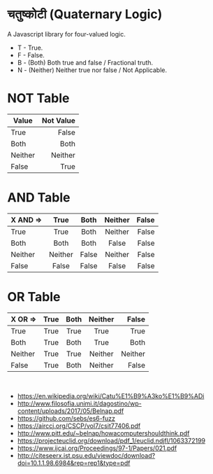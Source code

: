 # चतुष्कोटी (Quaternary Logic)
A Javascript library for four-valued logic.

* T - True.
* F - False.
* B - (Both) Both true and false / Fractional truth. 
* N - (Neither) Neither true nor false / Not Applicable.

# NOT Table

| Value     | Not Value  |
| ------------- | -----:|
| True      | False |
| Both      | Both |
| Neither      | Neither |
| False       | True |

# AND Table

| X AND =>     | True  | Both |  Neither | False |
| ------------- | :-----:| :-----:| :-----:| -----:| 
| True     | True  | Both |  Neither | False |
| Both      | Both  | Both |  False | False |
| Neither     | Neither  | False  |  Neither | False |
| False      | False  | False |  False | False |

# OR Table

| X OR =>     | True  | Both |  Neither | False |
| ------------- | :-----:| :-----:| :-----:| -----:| 
| True     | True  | True |  True | True |
| Both     | True  | Both |  True | Both |
| Neither     | True  | True |  Neither | Neither |
| False     | True  | Both |  Neither | False |


<BR>
  
* https://en.wikipedia.org/wiki/Catu%E1%B9%A3ko%E1%B9%ADi
* http://www.filosofia.unimi.it/dagostino/wp-content/uploads/2017/05/Belnap.pdf
* https://github.com/sebs/es6-fuzz
* https://airccj.org/CSCP/vol7/csit77406.pdf
* http://www.pitt.edu/~belnap/howacomputershouldthink.pdf
* https://projecteuclid.org/download/pdf_1/euclid.ndjfl/1063372199
* https://www.ijcai.org/Proceedings/97-1/Papers/021.pdf
* http://citeseerx.ist.psu.edu/viewdoc/download?doi=10.1.1.98.6984&rep=rep1&type=pdf

